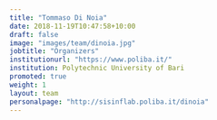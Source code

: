 ```yaml
---
title: "Tommaso Di Noia"
date: 2018-11-19T10:47:58+10:00
draft: false
image: "images/team/dinoia.jpg"
jobtitle: "Organizers"
institutionurl: "https://www.poliba.it/"
institution: Polytechnic University of Bari
promoted: true
weight: 1
layout: team
personalpage: "http://sisinflab.poliba.it/dinoia"
---
```

